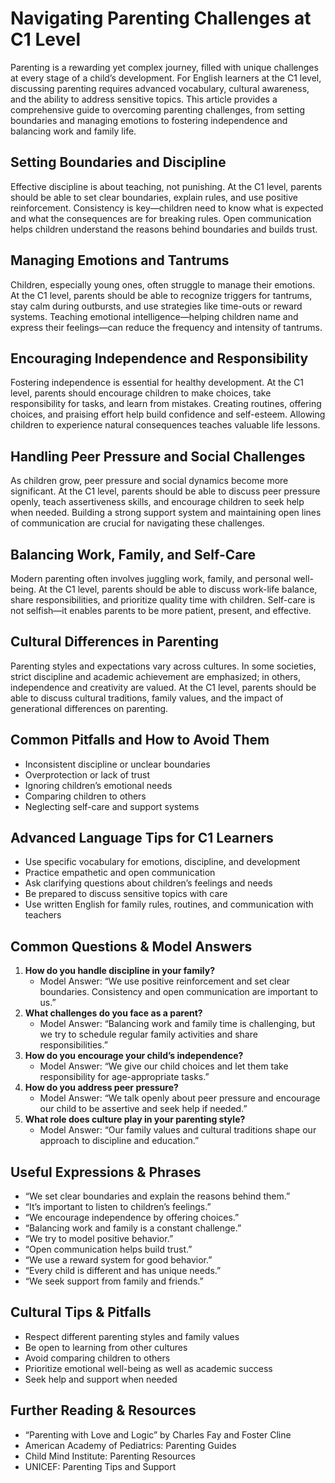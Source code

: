 # Navigating Parenting Challenges at C1 Level

Parenting is a rewarding yet complex journey, filled with unique challenges at every stage of a child’s development. For English learners at the C1 level, discussing parenting requires advanced vocabulary, cultural awareness, and the ability to address sensitive topics. This article provides a comprehensive guide to overcoming parenting challenges, from setting boundaries and managing emotions to fostering independence and balancing work and family life.

## Setting Boundaries and Discipline
Effective discipline is about teaching, not punishing. At the C1 level, parents should be able to set clear boundaries, explain rules, and use positive reinforcement. Consistency is key—children need to know what is expected and what the consequences are for breaking rules. Open communication helps children understand the reasons behind boundaries and builds trust.

## Managing Emotions and Tantrums
Children, especially young ones, often struggle to manage their emotions. At the C1 level, parents should be able to recognize triggers for tantrums, stay calm during outbursts, and use strategies like time-outs or reward systems. Teaching emotional intelligence—helping children name and express their feelings—can reduce the frequency and intensity of tantrums.

## Encouraging Independence and Responsibility
Fostering independence is essential for healthy development. At the C1 level, parents should encourage children to make choices, take responsibility for tasks, and learn from mistakes. Creating routines, offering choices, and praising effort help build confidence and self-esteem. Allowing children to experience natural consequences teaches valuable life lessons.

## Handling Peer Pressure and Social Challenges
As children grow, peer pressure and social dynamics become more significant. At the C1 level, parents should be able to discuss peer pressure openly, teach assertiveness skills, and encourage children to seek help when needed. Building a strong support system and maintaining open lines of communication are crucial for navigating these challenges.

## Balancing Work, Family, and Self-Care
Modern parenting often involves juggling work, family, and personal well-being. At the C1 level, parents should be able to discuss work-life balance, share responsibilities, and prioritize quality time with children. Self-care is not selfish—it enables parents to be more patient, present, and effective.

## Cultural Differences in Parenting
Parenting styles and expectations vary across cultures. In some societies, strict discipline and academic achievement are emphasized; in others, independence and creativity are valued. At the C1 level, parents should be able to discuss cultural traditions, family values, and the impact of generational differences on parenting.

## Common Pitfalls and How to Avoid Them
- Inconsistent discipline or unclear boundaries
- Overprotection or lack of trust
- Ignoring children’s emotional needs
- Comparing children to others
- Neglecting self-care and support systems

## Advanced Language Tips for C1 Learners
- Use specific vocabulary for emotions, discipline, and development
- Practice empathetic and open communication
- Ask clarifying questions about children’s feelings and needs
- Be prepared to discuss sensitive topics with care
- Use written English for family rules, routines, and communication with teachers

## Common Questions & Model Answers
1. **How do you handle discipline in your family?**
   - Model Answer: “We use positive reinforcement and set clear boundaries. Consistency and open communication are important to us.”
2. **What challenges do you face as a parent?**
   - Model Answer: “Balancing work and family time is challenging, but we try to schedule regular family activities and share responsibilities.”
3. **How do you encourage your child’s independence?**
   - Model Answer: “We give our child choices and let them take responsibility for age-appropriate tasks.”
4. **How do you address peer pressure?**
   - Model Answer: “We talk openly about peer pressure and encourage our child to be assertive and seek help if needed.”
5. **What role does culture play in your parenting style?**
   - Model Answer: “Our family values and cultural traditions shape our approach to discipline and education.”

## Useful Expressions & Phrases
- “We set clear boundaries and explain the reasons behind them.”
- “It’s important to listen to children’s feelings.”
- “We encourage independence by offering choices.”
- “Balancing work and family is a constant challenge.”
- “We try to model positive behavior.”
- “Open communication helps build trust.”
- “We use a reward system for good behavior.”
- “Every child is different and has unique needs.”
- “We seek support from family and friends.”

## Cultural Tips & Pitfalls
- Respect different parenting styles and family values
- Be open to learning from other cultures
- Avoid comparing children to others
- Prioritize emotional well-being as well as academic success
- Seek help and support when needed

## Further Reading & Resources
- “Parenting with Love and Logic” by Charles Fay and Foster Cline
- American Academy of Pediatrics: Parenting Guides
- Child Mind Institute: Parenting Resources
- UNICEF: Parenting Tips and Support
